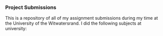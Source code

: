 ### Project Submissions
This is a repository of all of my assignment submissions during my time at the University of the Witwatersrand. I did the following subjects at university: 
